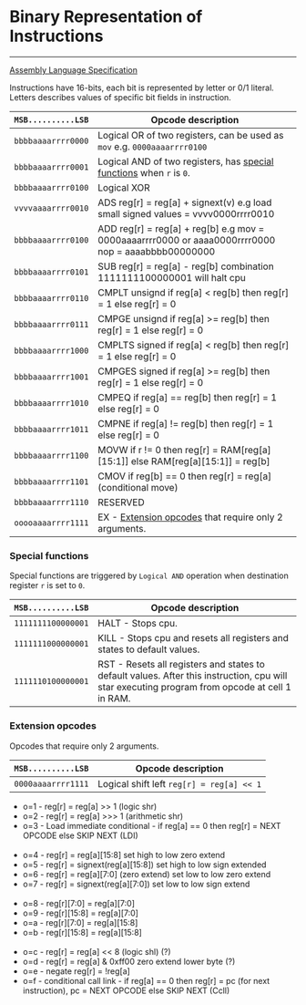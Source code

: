 # Binary Representation of Instructions
___
[Assembly Language Specification](assembly.md)

Instructions have 16-bits, each bit is represented by letter or 0/1 literal. Letters describes
values of specific bit fields in instruction.

| `MSB..........LSB` | Opcode description    |
| ------------------ | --- |
| `bbbbaaaarrrr0000` | Logical OR of two registers, can be used as `mov` e.g. `0000aaaarrrr0100` |
| `bbbbaaaarrrr0001` | Logical AND of two registers, has [special functions](#special-functions) when `r` is `0`. |
| `bbbbaaaarrrr0100` | Logical XOR |
| `vvvvaaaarrrr0010` | ADS reg[r] = reg[a] + signext(v)  e.g load small signed values = vvvv0000rrrr0010<br>
| `bbbbaaaarrrr0100` | ADD reg[r] = reg[a] + reg[b] e.g mov = 0000aaaarrrr0000 or aaaa0000rrrr0000 nop = aaaabbbb00000000 <br>
| `bbbbaaaarrrr0101` | SUB reg[r] = reg[a] - reg[b]   combination 1111111100000001 will halt cpu<br>
| `bbbbaaaarrrr0110` | CMPLT unsignd if reg[a] <  reg[b] then reg[r] = 1 else reg[r] = 0<br>
| `bbbbaaaarrrr0111` | CMPGE unsignd if reg[a] >= reg[b] then reg[r] = 1 else reg[r] = 0<br>
| `bbbbaaaarrrr1000` | CMPLTS signed if reg[a] <  reg[b] then reg[r] = 1 else reg[r] = 0<br>
| `bbbbaaaarrrr1001` | CMPGES signed if reg[a] >= reg[b] then reg[r] = 1 else reg[r] = 0<br>
| `bbbbaaaarrrr1010` | CMPEQ         if reg[a] == reg[b] then reg[r] = 1 else reg[r] = 0<br>
| `bbbbaaaarrrr1011` | CMPNE         if reg[a] != reg[b] then reg[r] = 1 else reg[r] = 0<br>
| `bbbbaaaarrrr1100` | MOVW if r != 0 then reg[r] = RAM[reg[a][15:1]] else RAM[reg[a][15:1]] = reg[b]<br>
| `bbbbaaaarrrr1101` | CMOV if reg[b] == 0 then reg[r] = reg[a] (conditional move)<br>
| `bbbbaaaarrrr1110` | RESERVED
| `ooooaaaarrrr1111` | EX - [Extension opcodes](#extension-opcodes) that require only 2 arguments.


### Special functions

Special functions are triggered by `Logical AND` operation when destination register `r`
is set to `0`.

| `MSB..........LSB` | Opcode description |
| ------------------ | --- |
| `1111111100000001` | HALT - Stops cpu. |
| `1111111000000001` | KILL - Stops cpu and resets all registers and states to default values. |
| `1111110100000001` | RST - Resets all registers and states to default values. After this instruction, cpu will star executing program from opcode at cell 1 in RAM. |


### Extension opcodes

Opcodes that require only 2 arguments. 

| `MSB..........LSB` | Opcode description    |
| ------------------ | --- |
| `0000aaaarrrr1111` | Logical shift left `reg[r] = reg[a] << 1` |
* o=1 - reg[r] = reg[a] >> 1 (logic shr)<br>
* o=2 - reg[r] = reg[a] >>> 1 (arithmetic shr)<br>
* o=3 - Load immediate conditional - if reg[a] == 0 then reg[r] = NEXT OPCODE else SKIP NEXT (LDI)<br>
  <br>
* o=4 - reg[r] = reg[a][15:8] set high to low zero extend<br>
* o=5 - reg[r] = signext(reg[a][15:8]) set high to low sign extended<br>
* o=6 - reg[r] = reg[a][7:0] (zero extend) set low to low zero extend<br>
* o=7 - reg[r] = signext(reg[a][7:0]) set low to low sign extend<br>
  <br>
* o=8 - reg[r][7:0] = reg[a][7:0]<br>
* o=9 - reg[r][15:8] = reg[a][7:0]<br>
* o=a - reg[r][7:0] = reg[a][15:8]<br>
* o=b - reg[r][15:8] = reg[a][15:8]<br>
  <br>
* o=c - reg[r] = reg[a] << 8 (logic shl) (?)<br>
* o=d - reg[r] = reg[a] & 0xff00 zero extend lower byte (?)<br>
* o=e - negate   reg[r] = !reg[a]<br>
* o=f - conditional call link  - if reg[a] == 0 then reg[r] = pc (for next instruction), pc = NEXT OPCODE else SKIP NEXT (Ccll)